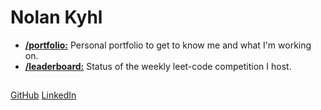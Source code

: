 # Nolan Kyhl

* [**/portfolio:**](https://nkyhl.github.io/portfolio) Personal portfolio to get to know me and what I'm working on.
* [**/leaderboard:**](https://nkyhl.github.io/leaderboard) Status of the weekly leet-code competition I host.

## 
[GitHub](https://github.com/NKyhl)
[LinkedIn](https://www.linkedin.com/in/nolankyhl)
